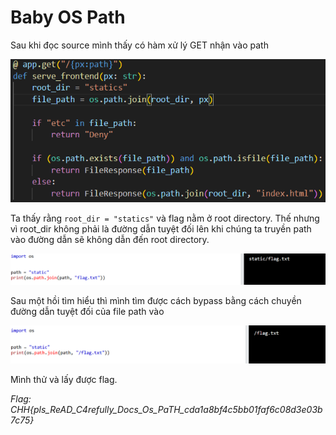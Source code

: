 # Baby OS Path

Sau khi đọc source mình thấy có hàm xử lý GET nhận vào path

![alt text](image.png)

Ta thấy rằng ```root_dir = "statics"``` và flag nằm ở root directory.
Thế nhưng vì root_dir không phải là đường dẫn tuyệt đối lên khi chúng ta truyền path vào đường dẫn sẽ không dẫn đến root directory.

![alt text](image-1.png)

Sau một hồi tìm hiểu thì mình tìm được cách bypass bằng cách chuyền đường dẫn tuyệt đối của file path vào

![alt text](image-2.png)

Mình thử và lấy được flag.

*Flag: CHH{pls_ReAD_C4refully_Docs_Os_PaTH_cda1a8bf4c5bb01faf6c08d3e03b7c75}*